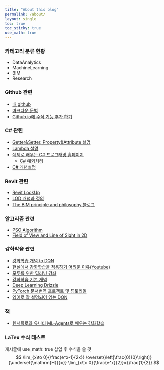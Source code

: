 ```yaml
---
title: "About this blog"
permalink: /about/
layout: single
toc: true
toc_sticky: true
use_math: true
---
```


### 카테고리 분류 현황
  * DataAnalytics
  * MachineLearning
  * BIM
  * Research

### Github 관련 
  * [내 github](https://github.com/mkim105/mkim105.github.io)
  * [마크다운 문법](https://devinlife.com/howto%20github%20pages/markdown-syntax/)
  * [Github.io에 수식 기능 추가 하기](https://m.blog.naver.com/PostView.nhn?blogId=prt1004dms&logNo=221525385428&proxyReferer=https:%2F%2Fwww.google.com%2F)

### C# 관련
  * [Getter&Setter, Property&Attribute 설명](https://blog.naver.com/takudaddy/221992615858/)
  * [Lambda 설명](https://blog.naver.com/takudaddy/221984513619/)
  * [예제로 배우는 C# 프로그래밍 홈페이지](http://www.csharpstudy.com/)
    * [C# 예외처리](http://www.csharpstudy.com/CSharp/CSharp-exception.aspx)
  * [C# 개념설명](https://m.blog.naver.com/PostView.nhn?blogId=oidoman&logNo=90159470319&proxyReferer=https:%2F%2Fwww.google.com%2F)

### Revit 관련 
  * [Revit LookUp](https://github.com/jeremytammik/RevitLookup/releases/tag/2020.0.0.4)
  * [LOD 개념과 정의](http://practicalbim.blogspot.com/2013/03/what-is-this-thing-called-lod.html)
  * [The BIM principle and philosophy 블로그](https://sites.google.com/site/bimprinciple/)

### 알고리즘 관련
  * [PSO Algorithm](https://blog.naver.com/ekangeun/221368253864)
  * [Field of View and Line of Sight in 2D](https://legends2k.github.io/2d-fov/design.html)

### 강화학습 관련
  * [강화학습 개념 to DQN](https://jeinalog.tistory.com/20)
  * [현실에서 강화학습을 적용하기 어려운 이유(Youtube)](https://www.youtube.com/watch?v=A03TpsFjFfM)
  * [모두를 위한 딥러닝 강좌](http://hunkim.github.io/ml/)
  * [강화학습 기본 개념](https://teamdable.github.io/techblog/Reinforcement-Learning?fbclid=IwAR0AenFKEVK4HXh0iwZQuHG6wJm839DHLutiwmmu2WJHxNY83uWlwSaDTQI)
  * [Deep Learning Drizzle](https://deep-learning-drizzle.github.io/?fbclid=IwAR3TMs3E45rDjiRoLMYW2q49ekBupRgEP_T3IOvPxIqFboEJNXEZlSpFiYc)
  * [PyTorch 문서번역 프로젝트 및 튜토리얼](https://tutorials.pytorch.kr/)
  * [영어로 잘 설명되어 있는 DQN](https://medium.com/analytics-vidhya/building-a-powerful-dqn-in-tensorflow-2-0-explanation-tutorial-d48ea8f3177a)
  
### 책
  * [텐서플로와 유니티 ML-Agents로 배우는 강화학습](https://github.com/reinforcement-learning-kr/Unity_ML_Agents?fbclid=IwAR2L-8d94jYkvfHe8Roq3E9zpUgiXLhX8WsvNnaanoFo-rXpMtmKTBJelXw)

### LaTex 수식 테스트
게시글에 use_math: true 삽입 후 수식을 쓸 것
$$
\lim_{x\to 0}{\frac{e^x-1}{2x}}
\overset{\left[\frac{0}{0}\right]}{\underset{\mathrm{H}}{=}}
\lim_{x\to 0}{\frac{e^x}{2}}={\frac{1}{2}}
$$
